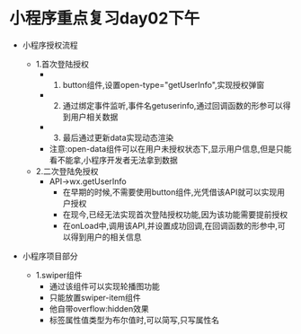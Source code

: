 # 小程序重点复习day02下午

- 小程序授权流程
  - 1.首次登陆授权
    - 1) button组件,设置open-type="getUserInfo",实现授权弹窗
    - 2) 通过绑定事件监听,事件名getuserinfo,通过回调函数的形参可以得到用户相关数据
    - 3) 最后通过更新data实现动态渲染
    - 注意:open-data组件可以在用户未授权状态下,显示用户信息,但是只能看不能拿,小程序开发者无法拿到数据
  - 2.二次登陆免授权
    - API->wx.getUserInfo
      - 在早期的时候,不需要使用button组件,光凭借该API就可以实现用户授权
      - 在现今,已经无法实现首次登陆授权功能,因为该功能需要提前授权
      - 在onLoad中,调用该API,并设置成功回调,在回调函数的形参中,可以得到用户的相关信息



- 小程序项目部分
  - 1.swiper组件
    - 通过该组件可以实现轮播图功能
    - 只能放置swiper-item组件
    - 他自带overflow:hidden效果
    - 标签属性值类型为布尔值时,可以简写,只写属性名